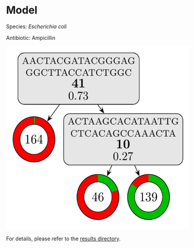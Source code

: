 
# Model

Species: *Escherichia coli*

Antibiotic: Ampicillin

<a href="./model.pdf"><img src="./model.png" width=500 height=500 /></a>

For details, please refer to the [results directory](../../../../../results/cart_b/escherichia%20coli/ampicillin/repeat_8/).

